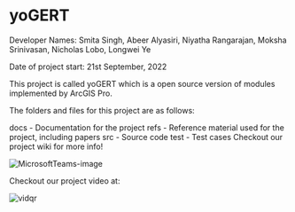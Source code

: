 # yoGERT

Developer Names: Smita Singh, Abeer Alyasiri, Niyatha Rangarajan,
Moksha Srinivasan, Nicholas Lobo, Longwei Ye

Date of project start: 21st September, 2022

This project is called yoGERT which is a open source version of modules implemented by ArcGIS Pro.

The folders and files for this project are as follows:

docs - Documentation for the project
refs - Reference material used for the project, including papers
src - Source code
test - Test cases
Checkout our project wiki for more info!

![MicrosoftTeams-image](https://user-images.githubusercontent.com/59780995/230816032-742e24ba-f757-47a7-a367-eeb4a20e8a44.png)

Checkout our project video at:

![vidqr](https://user-images.githubusercontent.com/59780995/230816029-558f6400-c813-4206-b5c5-1b4eee2b9ebe.png)

